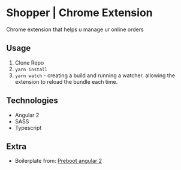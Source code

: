 # Shopper | Chrome Extension
Chrome extension that helps u manage ur online orders

## Usage

1. Clone Repo
2. `yarn install`
3. `yarn watch` - creating a build and running a watcher. allowing the extension to reload the 
    bundle each time.

## Technologies

- Angular 2
- SASS
- Typescript

## Extra

- Boilerplate from: [Preboot angular 2](https://github.com/preboot/angular2-webpack)